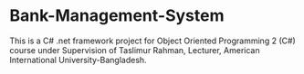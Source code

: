 # Bank-Management-System
This is a C# .net framework project for Object Oriented Programming 2 (C#) course under Supervision of Taslimur Rahman, Lecturer, American International University-Bangladesh. 
